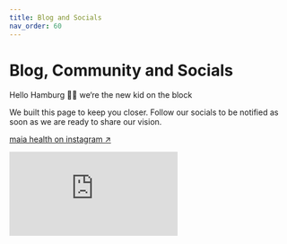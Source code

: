 ```yaml
---
title: Blog and Socials
nav_order: 60
---
```

# Blog, Community and Socials

Hello Hamburg 👋🏼
we‘re the new kid on the block

We built this page to keep you closer.
Follow our socials to be notified as soon as we are ready to share our vision.

[maia health on instagram ↗](//instagram.com/maiahealthde/)

<iframe width="auto" height="auto" src="http://instagram.com/maiahealthde/embed" frameborder="0"></iframe>